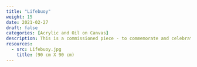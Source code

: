 ```yaml
---
title: "Lifebuoy"
weight: 15
date: 2021-02-27
draft: false
categories: [Acrylic and Oil on Canvas]
description: This is a commissioned piece - to commemorate and celebrate the achievements of the long history of the Lifebuoy brand and its mission to save lives through better Hygiene
resources:
  - src: Lifebuoy.jpg
    title: (90 cm X 90 cm)
---
```




